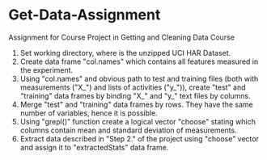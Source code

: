 # Get-Data-Assignment
Assignment for Course Project in Getting and Cleaning Data Course


1. Set working directory, where is the unzipped UCI HAR Dataset.
2. Create data frame "col.names" which contains all features measured in the experiment.
3. Using "col.names" and obvious path to test and training files (both with measurements ("X_") and lists of activities ("y_")), create "test" and "training" 
   data frames by binding "X_" and "y_" text files by columns.
4. Merge "test" and "training" data frames by rows. They have the same number of variables, hence it is possible.
5. Using "grepl()" function create a logical vector "choose" stating which columns contain mean and standard deviation of measurements.
6. Extract data described in "Step 2." of the project using "choose" vector and assign it to "extractedStats" data frame.
